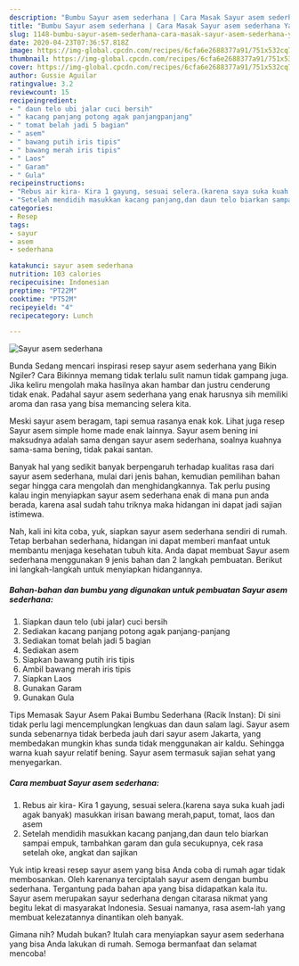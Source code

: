 ```yaml
---
description: "Bumbu Sayur asem sederhana | Cara Masak Sayur asem sederhana Yang Enak Dan Lezat"
title: "Bumbu Sayur asem sederhana | Cara Masak Sayur asem sederhana Yang Enak Dan Lezat"
slug: 1148-bumbu-sayur-asem-sederhana-cara-masak-sayur-asem-sederhana-yang-enak-dan-lezat
date: 2020-04-23T07:36:57.818Z
image: https://img-global.cpcdn.com/recipes/6cfa6e2688377a91/751x532cq70/sayur-asem-sederhana-foto-resep-utama.jpg
thumbnail: https://img-global.cpcdn.com/recipes/6cfa6e2688377a91/751x532cq70/sayur-asem-sederhana-foto-resep-utama.jpg
cover: https://img-global.cpcdn.com/recipes/6cfa6e2688377a91/751x532cq70/sayur-asem-sederhana-foto-resep-utama.jpg
author: Gussie Aguilar
ratingvalue: 3.2
reviewcount: 15
recipeingredient:
- " daun telo ubi jalar cuci bersih"
- " kacang panjang potong agak panjangpanjang"
- " tomat belah jadi 5 bagian"
- " asem"
- " bawang putih iris tipis"
- " bawang merah iris tipis"
- " Laos"
- " Garam"
- " Gula"
recipeinstructions:
- "Rebus air kira- Kira 1 gayung, sesuai selera.(karena saya suka kuah jadi agak banyak) masukkan irisan bawang merah,paput, tomat, laos dan asem"
- "Setelah mendidih masukkan kacang panjang,dan daun telo biarkan sampai empuk, tambahkan garam dan gula secukupnya, cek rasa setelah oke, angkat dan sajikan"
categories:
- Resep
tags:
- sayur
- asem
- sederhana

katakunci: sayur asem sederhana 
nutrition: 103 calories
recipecuisine: Indonesian
preptime: "PT22M"
cooktime: "PT52M"
recipeyield: "4"
recipecategory: Lunch

---
```



![Sayur asem sederhana](https://img-global.cpcdn.com/recipes/6cfa6e2688377a91/751x532cq70/sayur-asem-sederhana-foto-resep-utama.jpg)

Bunda Sedang mencari inspirasi resep sayur asem sederhana yang Bikin Ngiler? Cara Bikinnya memang tidak terlalu sulit namun tidak gampang juga. Jika keliru mengolah maka hasilnya akan hambar dan justru cenderung tidak enak. Padahal sayur asem sederhana yang enak harusnya sih memiliki aroma dan rasa yang bisa memancing selera kita.

Meski sayur asem beragam, tapi semua rasanya enak kok. Lihat juga resep Sayur asem simple home made enak lainnya. Sayur asem bening ini maksudnya adalah sama dengan sayur asem sederhana, soalnya kuahnya sama-sama bening, tidak pakai santan.

Banyak hal yang sedikit banyak berpengaruh terhadap kualitas rasa dari sayur asem sederhana, mulai dari jenis bahan, kemudian pemilihan bahan segar hingga cara mengolah dan menghidangkannya. Tak perlu pusing kalau ingin menyiapkan sayur asem sederhana enak di mana pun anda berada, karena asal sudah tahu triknya maka hidangan ini dapat jadi sajian istimewa.


Nah, kali ini kita coba, yuk, siapkan sayur asem sederhana sendiri di rumah. Tetap berbahan sederhana, hidangan ini dapat memberi manfaat untuk membantu menjaga kesehatan tubuh kita. Anda dapat membuat Sayur asem sederhana menggunakan 9 jenis bahan dan 2 langkah pembuatan. Berikut ini langkah-langkah untuk menyiapkan hidangannya.

<!--inarticleads1-->

##### Bahan-bahan dan bumbu yang digunakan untuk pembuatan Sayur asem sederhana:

1. Siapkan  daun telo (ubi jalar) cuci bersih
1. Sediakan  kacang panjang potong agak panjang-panjang
1. Sediakan  tomat belah jadi 5 bagian
1. Sediakan  asem
1. Siapkan  bawang putih iris tipis
1. Ambil  bawang merah iris tipis
1. Siapkan  Laos
1. Gunakan  Garam
1. Gunakan  Gula


Tips Memasak Sayur Asem Pakai Bumbu Sederhana (Racik Instan): Di sini tidak perlu lagi mencemplungkan lengkuas dan daun salam lagi. Sayur asem sunda sebenarnya tidak berbeda jauh dari sayur asem Jakarta, yang membedakan mungkin khas sunda tidak menggunakan air kaldu. Sehingga warna kuah sayur relatif bening. Sayur asem termasuk sajian sehat yang menyegarkan. 

<!--inarticleads2-->

##### Cara membuat Sayur asem sederhana:

1. Rebus air kira- Kira 1 gayung, sesuai selera.(karena saya suka kuah jadi agak banyak) masukkan irisan bawang merah,paput, tomat, laos dan asem
1. Setelah mendidih masukkan kacang panjang,dan daun telo biarkan sampai empuk, tambahkan garam dan gula secukupnya, cek rasa setelah oke, angkat dan sajikan


Yuk intip kreasi resep sayur asem yang bisa Anda coba di rumah agar tidak membosankan. Oleh karenanya terciptalah sayur asem dengan bumbu sederhana. Tergantung pada bahan apa yang bisa didapatkan kala itu. Sayur asem merupakan sayur sederhana dengan citarasa nikmat yang begitu lekat di masyarakat Indonesia. Sesuai namanya, rasa asem-lah yang membuat kelezatannya dinantikan oleh banyak. 

Gimana nih? Mudah bukan? Itulah cara menyiapkan sayur asem sederhana yang bisa Anda lakukan di rumah. Semoga bermanfaat dan selamat mencoba!
